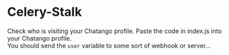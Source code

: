 # Celery-Stalk
Check who is visiting your Chatango profile. Paste the code in index.js into your Chatango profile.<br>
You should send the `user` variable to some sort of webhook or server...
